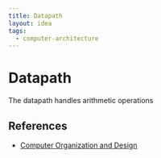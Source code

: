 ```yaml
---
title: Datapath
layout: idea
tags:
  - computer-architecture
---
```


# Datapath

The datapath handles arithmetic operations

## References

- [Computer Organization and Design](/reference/Computer-Organization-and-Design)
